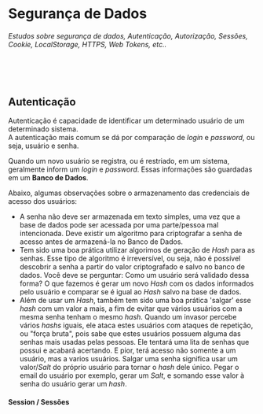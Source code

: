 # Segurança de Dados

###### Estudos sobre segurança de dados, Autenticação, Autorização, Sessões, Cookie, LocalStorage, HTTPS, Web Tokens, etc..
<br>
<br>

## Autenticação
Autenticação é capacidade de identificar um determinado usuário de um determinado sistema.  
A autenticação mais comum se dá por comparação de _login_ e _password_, ou seja, usuário e senha.

Quando um novo usuário se registra, ou é restriado, em um sistema, geralmente inform um _login_ e _password_. Essas informações são guardadas em um **Banco de Dados**. 

Abaixo, algumas observações sobre o armazenamento das credenciais de acesso dos usuários:
- A senha não deve ser armazenada em texto simples, uma vez que a base de dados pode ser acessada por uma parte/pessoa mal intencionada. Deve existir um algoritmo para criptografar a senha de acesso antes de armazená-la no Banco de Dados.
- Tem sido uma boa prática utilizar algorimos de geração de _Hash_ para as senhas. Esse tipo de algoritmo é irreversível, ou seja, não é possível descobrir a senha a partir do valor criptografado e salvo no banco de dados. 
Você deve se perguntar: Como um usuário será validado dessa forma? O que fazemos é gerar um novo _Hash_ com os dados informados pelo usuário e comparar se é igual ao _Hash_ salvo na base de dados.
- Além de usar um _Hash_, também tem sido uma boa prática 'salgar' esse _hash_ com um valor a mais, a fim de evitar que vários usuários com a mesma senha tenham o mesmo _hash_. 
Quando um invasor percebe vários _hashs_ iguais, ele ataca estes usuários com ataques de repetição, ou "força bruta", pois sabe que estes usuários possuem alguma das senhas mais usadas pelas pessoas. Ele tentará uma lita de senhas que possui e acabará acertando. E pior, terá acesso não somente a um usuário, mas a varios usuários. 
Salgar uma senha significa usar um valor/_Salt_ do próprio usuário para tornar o _hash_ dele único. Pegar o email do usuário por exemplo, gerar um _Salt_, e somando esse valor à senha do usuário gerar um _hash_.


#### Session / Sessões



